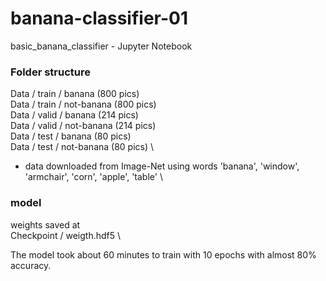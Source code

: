 # banana-classifier-01

basic_banana_classifier - Jupyter Notebook

### Folder structure
Data / train / banana (800 pics) \
Data / train / not-banana (800 pics) \
Data / valid / banana (214 pics) \
Data / valid / not-banana (214 pics) \
Data / test / banana (80 pics) \
Data / test / not-banana (80 pics) \

- data downloaded from Image-Net using words 'banana', 'window', 'armchair', 'corn', 'apple', 'table' \

### model 
weights saved at \
Checkpoint / weigth.hdf5 \

The model took about 60 minutes to train with 10 epochs with almost 80% accuracy.
